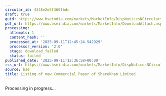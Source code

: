 ```yaml
---
circular_id: 4348e2e5f360fbdc
draft: true
guid: https://www.bseindia.com/markets/MarketInfo/DispNoticesNCirculars.aspx?Noticeid={9047B4B3-8614-4263-91E2-6DE3A39D81FB}&noticeno=20250911-66&dt=09/11/2025&icount=66&totcount=72&flag=0
pdf_url: https://www.bseindia.com/markets/MarketInfo/DownloadAttach.aspx?id=20250911-66&attachedId=
processing:
  attempts: 1
  content_hash: ''
  processed_at: '2025-09-11T12:45:24.542929'
  processor_version: '2.0'
  stage: download_failed
  status: failed
published_date: '2025-09-11T12:36:58+00:00'
rss_url: https://www.bseindia.com/markets/MarketInfo/DispNoticesNCirculars.aspx?Noticeid={9047B4B3-8614-4263-91E2-6DE3A39D81FB}&noticeno=20250911-66&dt=09/11/2025&icount=66&totcount=72&flag=0
source: bse
title: Listing of new Commercial Paper of Sharekhan Limited
---
```


Processing in progress...